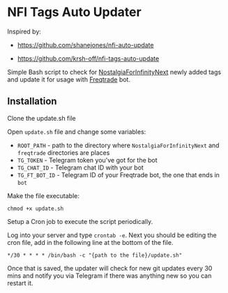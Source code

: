 # NFI Tags Auto Updater

Inspired by:
- https://github.com/shanejones/nfi-auto-update 

- https://github.com/krsh-off/nfi-tags-auto-update

Simple Bash script to check for [NostalgiaForInfinityNext](https://github.com/iterativv/NostalgiaForInfinity) newly added tags and update it for usage with [Freqtrade](https://github.com/freqtrade/freqtrade) bot.

## Installation

Clone the update.sh file

Open `update.sh` file and change some variables:
- `ROOT_PATH` - path to the directory where `NostalgiaForInfinityNext` and `freqtrade` directories are places
- `TG_TOKEN` - Telegram token you've got for the bot
- `TG_CHAT_ID` - Telegram chat ID with your bot
- `TG_FT_BOT_ID` - Telegram ID of your Freqtrade bot, the one that ends in `bot`

Make the file executable:
```
chmod +x update.sh
```

Setup a Cron job to execute the script periodically.

Log into your server and type `crontab -e`. Next you should be editing the cron file, add in the following line at the bottom of the file.

```
*/30 * * * * /bin/bash -c "{path to the file}/update.sh"
```

Once that is saved, the updater will check for new git updates every 30 mins and notify you via Telegram if there was anything new so you can restart it.
